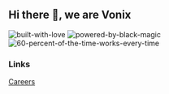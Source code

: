 ## Hi there 👋, we are Vonix

![built-with-love](https://github.com/vonix-id/.github/assets/627874/5138bf6c-c39d-404a-84a4-f795d2981ac2)
![powered-by-black-magic](https://github.com/vonix-id/.github/assets/627874/3022691a-df26-41cd-96d4-1171f62a5c6b)
![60-percent-of-the-time-works-every-time](https://github.com/vonix-id/.github/assets/627874/2a59dd50-f4c8-482b-b799-5fb941cc7305)

<!--

**Here are some ideas to get you started:**

🙋‍♀️ A short introduction - what is your organization all about?
🌈 Contribution guidelines - how can the community get involved?
👩‍💻 Useful resources - where can the community find your docs? Is there anything else the community should know?
🍿 Fun facts - what does your team eat for breakfast?
🧙 Remember, you can do mighty things with the power of [Markdown](https://docs.github.com/github/writing-on-github/getting-started-with-writing-and-formatting-on-github/basic-writing-and-formatting-syntax)
-->

### Links

[Careers](https://www.samuelkripto.com/careers)
